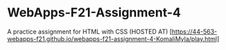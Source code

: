 # WebApps-F21-Assignment-4
A practice assignment for HTML with CSS
(HOSTED AT) [https://44-563-webapps-f21.github.io/webapps-f21-assignment-4-KomaliMyla/play.html]
